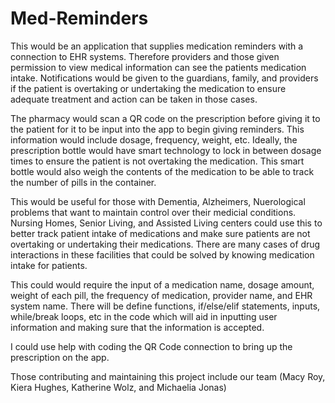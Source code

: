 # Med-Reminders
This would be an application that supplies medication reminders with a connection to EHR systems. Therefore providers and those given permission to view medical information can see the patients medication intake. Notifications would be given to the guardians, family, and providers if the patient is overtaking or undertaking the medication to ensure adequate treatment and action can be taken in those cases.

The pharmacy would scan a QR code on the prescription before giving it to the patient for it to be input into the app to begin giving reminders. 
This information would include dosage, frequency, weight, etc.
Ideally, the prescription bottle would have smart technology to lock in between dosage times to ensure the patient is not overtaking the medication. 
This smart bottle would also weigh the contents of the medication to be able to track the number of pills in the container.

This would be useful for those with Dementia, Alzheimers, Nuerological problems that want to maintain control over their medicial conditions.
Nursing Homes, Senior Living, and Assisted Living centers could use this to  better track patient intake of medications and make sure patients are not overtaking or undertaking their medications. There are many cases of drug interactions in these facilities that could be solved by knowing medication intake for patients. 

This could would require the input of a medication name, dosage amount, weight of each pill, the frequency of medication, provider name, and EHR system name.
There will be define functions, if/else/elif statements, inputs, while/break loops, etc in the code which will aid in inputting user information and making sure that the information is accepted. 

I could use help with coding the QR Code connection to bring up the prescription on the app.

Those contributing and maintaining this project include our team (Macy Roy, Kiera Hughes, Katherine Wolz, and Michaelia Jonas)
